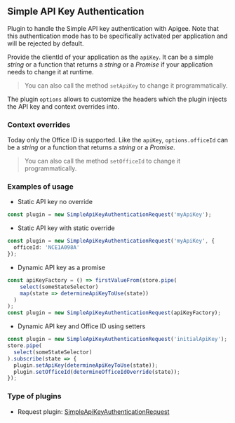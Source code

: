 ## Simple API Key Authentication

Plugin to handle the Simple API key authentication with Apigee.
Note that this authentication mode has to be specifically activated per application and will be rejected by default.

Provide the clientId of your application as the `apiKey`.
It can be a simple *string* or a function that returns a *string* or a *Promise* if your application
needs to change it at runtime.

> You can also call the method `setApiKey` to change it programmatically.

The plugin `options` allows to customize the headers which the plugin injects the API key and context overrides into.

### Context overrides

Today only the Office ID is supported.
Like the `apiKey`, `options.officeId` can be a *string* or a function that returns a *string* or a *Promise*.

> You can also call the method `setOfficeId` to change it programmatically.

### Examples of usage

- Static API key no override

```typescript
const plugin = new SimpleApiKeyAuthenticationRequest('myApiKey');
```

- Static API key with static override

```typescript
const plugin = new SimpleApiKeyAuthenticationRequest('myApiKey', {
  officeId: 'NCE1A098A'
});
```

- Dynamic API key as a promise

```typescript
const apiKeyFactory = () => firstValueFrom(store.pipe(
    select(someStateSelector)
    map(state => determineApiKeyToUse(state))
  )
);
const plugin = new SimpleApiKeyAuthenticationRequest(apiKeyFactory);
```

- Dynamic API key and Office ID using setters

```typescript
const plugin = new SimpleApiKeyAuthenticationRequest('initialApiKey');
store.pipe(
  select(someStateSelector)
).subscribe(state => {
  plugin.setApiKey(determineApiKeyToUse(state));
  plugin.setOfficeId(determineOfficeIdOverride(state));
});
```

### Type of plugins

- Request plugin: [SimpleApiKeyAuthenticationRequest](./simple-api-key-authentication.request.ts)
